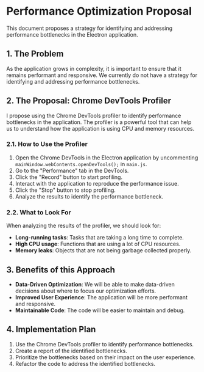 # Performance Optimization Proposal

This document proposes a strategy for identifying and addressing performance bottlenecks in the Electron application.

## 1. The Problem

As the application grows in complexity, it is important to ensure that it remains performant and responsive. We currently do not have a strategy for identifying and addressing performance bottlenecks.

## 2. The Proposal: Chrome DevTools Profiler

I propose using the Chrome DevTools profiler to identify performance bottlenecks in the application. The profiler is a powerful tool that can help us to understand how the application is using CPU and memory resources.

### 2.1. How to Use the Profiler

1.  Open the Chrome DevTools in the Electron application by uncommenting `mainWindow.webContents.openDevTools();` in `main.js`.
2.  Go to the "Performance" tab in the DevTools.
3.  Click the "Record" button to start profiling.
4.  Interact with the application to reproduce the performance issue.
5.  Click the "Stop" button to stop profiling.
6.  Analyze the results to identify the performance bottleneck.

### 2.2. What to Look For

When analyzing the results of the profiler, we should look for:
-   **Long-running tasks**: Tasks that are taking a long time to complete.
-   **High CPU usage**: Functions that are using a lot of CPU resources.
-   **Memory leaks**: Objects that are not being garbage collected properly.

## 3. Benefits of this Approach

*   **Data-Driven Optimization**: We will be able to make data-driven decisions about where to focus our optimization efforts.
*   **Improved User Experience**: The application will be more performant and responsive.
*   **Maintainable Code**: The code will be easier to maintain and debug.

## 4. Implementation Plan

1.  Use the Chrome DevTools profiler to identify performance bottlenecks.
2.  Create a report of the identified bottlenecks.
3.  Prioritize the bottlenecks based on their impact on the user experience.
4.  Refactor the code to address the identified bottlenecks.
